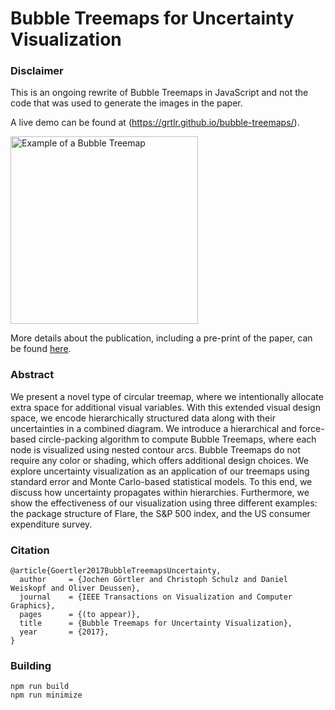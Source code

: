 # Bubble Treemaps for Uncertainty Visualization


### Disclaimer
This is an ongoing rewrite of Bubble Treemaps in JavaScript and not the code that was used to generate the images in the paper. 

A live demo can be found at (https://grtlr.github.io/bubble-treemaps/).

<img src="https://github.com/grtlr/bubble-treemaps/blob/master/bubble-treemap.png?raw=true" alt="Example of a Bubble Treemap" width="300px" height="300px">

More details about the publication, including a pre-print of the paper, can be found [here](http://graphics.uni-konstanz.de/publikationen/Goertler2018BubbleTreemapsUncertainty/index.html).

### Abstract
We present a novel type of circular treemap, where we intentionally allocate extra space for additional visual variables. With this extended visual design space, we encode hierarchically structured data along with their uncertainties in a combined diagram. We introduce a hierarchical and force-based circle-packing algorithm to compute Bubble Treemaps, where each node is visualized using nested contour arcs. Bubble Treemaps do not require any color or shading, which offers additional design choices. We explore uncertainty visualization as an application of our treemaps using standard error and Monte Carlo-based statistical models. To this end, we discuss how uncertainty propagates within hierarchies. Furthermore, we show the effectiveness of our visualization using three different examples: the package structure of Flare, the S&P 500 index, and the US consumer expenditure survey.

### Citation
```
@article{Goertler2017BubbleTreemapsUncertainty,
  author     = {Jochen Görtler and Christoph Schulz and Daniel Weiskopf and Oliver Deussen},
  journal    = {IEEE Transactions on Visualization and Computer Graphics},
  pages      = {(to appear)},
  title      = {Bubble Treemaps for Uncertainty Visualization},
  year       = {2017},
}
```

### Building 

    npm run build
    npm run minimize
